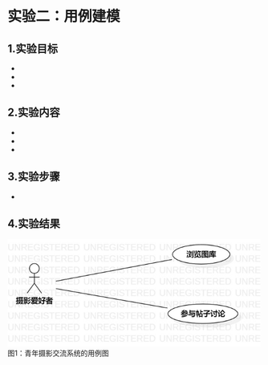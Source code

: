 # 实验二：用例建模

## 1.实验目标

- 
- 
- 

## 2.实验内容

- 
- 
- 

## 3.实验步骤

- 

## 4.实验结果

![用例图](./Lab2_UseCaseDiagram.jpg)
图1：青年摄影交流系统的用例图
